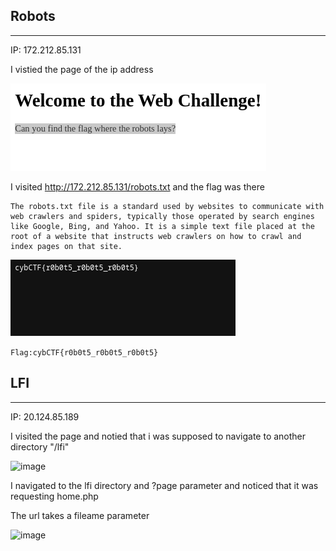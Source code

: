 ## Robots
<hr>

IP: 172.212.85.131

I vistied the page of the ip address

![image](https://github.com/shayol33/cybCTF/blob/main/Aessts/robots.png)

I visited http://172.212.85.131/robots.txt and the flag was there
```
The robots.txt file is a standard used by websites to communicate with web crawlers and spiders, typically those operated by search engines like Google, Bing, and Yahoo. It is a simple text file placed at the root of a website that instructs web crawlers on how to crawl and index pages on that site.
```

![image](https://github.com/shayol33/cybCTF/blob/main/Aessts/robots1.png)

```Flag:cybCTF{r0b0t5_r0b0t5_r0b0t5}```

## LFI
<hr>

IP: 20.124.85.189

I visited the page and notied that i was supposed to navigate to another directory "/lfi"

![image](https://github.com/shayol33/cybCTF/blob/main/Aessts/lfi.png)

I navigated to the lfi directory and ?page parameter and noticed that it was requesting home.php

The url takes a fileame parameter

![image](https://github.com/shayol33/cybCTF/blob/main/Aessts/lfi-1.png)
